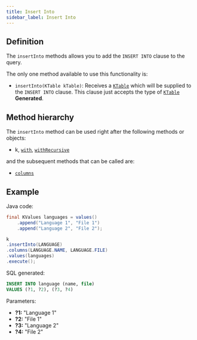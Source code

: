 ```yaml
---
title: Insert Into
sidebar_label: Insert Into
---
```


## Definition

The `insertInto` methods allows you to add the `INSERT INTO` clause to the query.

The only one method available to use this functionality is:

- `insertInto(KTable kTable)`: Receives a [`KTable`](/docs/misc/ktable) which will be supplied to the `INSERT INTO` clause. This clause just accepts the type of [`KTable`](/docs/misc/ktable) __Generated__.

## Method hierarchy

The `insertInto` method can be used right after the following methods or objects:

- k, [`with`](/docs/insert-statement/with), [`withRecursive`](/docs/insert-statement/with)

and the subsequent methods that can be called are:

- [`columns`](/docs/insert-statement/columns/)

## Example

Java code:

```java
final KValues languages = values()
    .append("Language 1", "File 1")
    .append("Language 2", "File 2");

k
.insertInto(LANGUAGE)
.columns(LANGUAGE.NAME, LANGUAGE.FILE)
.values(languages)
.execute();
```

SQL generated:

```sql
INSERT INTO language (name, file)
VALUES (?1, ?2), (?3, ?4)
```

Parameters:

- **?1:** "Language 1"
- **?2:** "File 1"
- **?3:** "Language 2"
- **?4:** "File 2"

